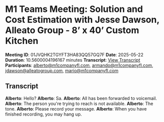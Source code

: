 # M1 Teams Meeting: Solution and Cost Estimation with Jesse Dawson, Alleato Group - 8’ x 40’ Custom Kitchen
**Meeting ID**: 01JVQHK2TGYFT3HA83QQ57GQ7F
**Date**: 2025-05-22
**Duration**: 10.5600004196167 minutes
**Transcript**: [View Transcript](https://app.fireflies.ai/view/01JVQHK2TGYFT3HA83QQ57GQ7F)
**Participants**: alberto@m1companyfl.com, armando@m1companyfl.com, jdawson@alleatogroup.com, mario@m1companyfl.com

## Transcript
**Alberto**: Hello?
**Alberto**: Sa.
**Alberto**: All has been forwarded to voicemail.
**Alberto**: The person you're trying to reach is not available.
**Alberto**: The tone.
**Alberto**: Please record your message.
**Alberto**: When you have finished recording, you may hang up.